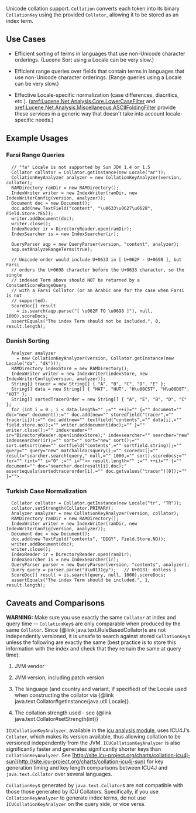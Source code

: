 ﻿
<!--
 Licensed to the Apache Software Foundation (ASF) under one or more
 contributor license agreements.  See the NOTICE file distributed with
 this work for additional information regarding copyright ownership.
 The ASF licenses this file to You under the Apache License, Version 2.0
 (the "License"); you may not use this file except in compliance with
 the License.  You may obtain a copy of the License at

     http://www.apache.org/licenses/LICENSE-2.0

 Unless required by applicable law or agreed to in writing, software
 distributed under the License is distributed on an "AS IS" BASIS,
 WITHOUT WARRANTIES OR CONDITIONS OF ANY KIND, either express or implied.
 See the License for the specific language governing permissions and
 limitations under the License.
-->

 Unicode collation support. `Collation` converts each token into its binary `CollationKey` using the provided `Collator`, allowing it to be stored as an index term. 

## Use Cases

*   Efficient sorting of terms in languages that use non-Unicode character 
    orderings.  (Lucene Sort using a Locale can be very slow.) 

*   Efficient range queries over fields that contain terms in languages that 
    use non-Unicode character orderings.  (Range queries using a Locale can be
    very slow.)

*   Effective Locale-specific normalization (case differences, diacritics, etc.).
    (<xref:Lucene.Net.Analysis.Core.LowerCaseFilter> and 
    <xref:Lucene.Net.Analysis.Miscellaneous.ASCIIFoldingFilter> provide these services
    in a generic way that doesn't take into account locale-specific needs.)

## Example Usages

### Farsi Range Queries

      // "fa" Locale is not supported by Sun JDK 1.4 or 1.5
      Collator collator = Collator.getInstance(new Locale("ar"));
      CollationKeyAnalyzer analyzer = new CollationKeyAnalyzer(version, collator);
      RAMDirectory ramDir = new RAMDirectory();
      IndexWriter writer = new IndexWriter(ramDir, new IndexWriterConfig(version, analyzer));
      Document doc = new Document();
      doc.add(new TextField("content", "\u0633\u0627\u0628", Field.Store.YES));
      writer.addDocument(doc);
      writer.close();
      IndexReader ir = DirectoryReader.open(ramDir);
      IndexSearcher is = new IndexSearcher(ir);

      QueryParser aqp = new QueryParser(version, "content", analyzer);
      aqp.setAnalyzeRangeTerms(true);

      // Unicode order would include U+0633 in [ U+062F - U+0698 ], but Farsi
      // orders the U+0698 character before the U+0633 character, so the single
      // indexed Term above should NOT be returned by a ConstantScoreRangeQuery
      // with a Farsi Collator (or an Arabic one for the case when Farsi is not
      // supported).
      ScoreDoc[] result
        = is.search(aqp.parse("[ \u062F TO \u0698 ]"), null, 1000).scoreDocs;
      assertEquals("The index Term should not be included.", 0, result.length);

### Danish Sorting

      Analyzer analyzer 
        = new CollationKeyAnalyzer(version, Collator.getInstance(new Locale("da", "dk")));
      RAMDirectory indexStore = new RAMDirectory();
      IndexWriter writer = new IndexWriter(indexStore, new IndexWriterConfig(version, analyzer));
      String[] tracer = new String[] { "A", "B", "C", "D", "E" };
      String[] data = new String[] { "HAT", "HUT", "H\u00C5T", "H\u00D8T", "HOT" };
      String[] sortedTracerOrder = new String[] { "A", "E", "B", "D", "C" };
      for (int i = 0 ; i < data.length="" ;="" ++i)="" {="" document="" doc="new" document();="" doc.add(new="" storedfield("tracer",="" tracer[i]));="" doc.add(new="" textfield("contents",="" data[i],="" field.store.no));="" writer.adddocument(doc);="" }="" writer.close();="" indexreader="" ir="DirectoryReader.open(indexStore);" indexsearcher="" searcher="new" indexsearcher(ir);="" sort="" sort="new" sort();="" sort.setsort(new="" sortfield("contents",="" sortfield.string));="" query="" query="new" matchalldocsquery();="" scoredoc[]="" result="searcher.search(query," null,="" 1000,="" sort).scoredocs;="" for="" (int="" i="0" ;="" i="">< result.length="" ;="" ++i)="" {="" document="" doc="searcher.doc(result[i].doc);" assertequals(sortedtracerorder[i],="" doc.getvalues("tracer")[0]);="" }="">

### Turkish Case Normalization

      Collator collator = Collator.getInstance(new Locale("tr", "TR"));
      collator.setStrength(Collator.PRIMARY);
      Analyzer analyzer = new CollationKeyAnalyzer(version, collator);
      RAMDirectory ramDir = new RAMDirectory();
      IndexWriter writer = new IndexWriter(ramDir, new IndexWriterConfig(version, analyzer));
      Document doc = new Document();
      doc.add(new TextField("contents", "DIGY", Field.Store.NO));
      writer.addDocument(doc);
      writer.close();
      IndexReader ir = DirectoryReader.open(ramDir);
      IndexSearcher is = new IndexSearcher(ir);
      QueryParser parser = new QueryParser(version, "contents", analyzer);
      Query query = parser.parse("d\u0131gy");   // U+0131: dotless i
      ScoreDoc[] result = is.search(query, null, 1000).scoreDocs;
      assertEquals("The index Term should be included.", 1, result.length);

## Caveats and Comparisons

 __WARNING:__ Make sure you use exactly the same `Collator` at index and query time -- `CollationKey`s are only comparable when produced by the same `Collator`. Since {@link java.text.RuleBasedCollator}s are not independently versioned, it is unsafe to search against stored `CollationKey`s unless the following are exactly the same (best practice is to store this information with the index and check that they remain the same at query time): 

1.  JVM vendor

2.  JVM version, including patch version

3.  The language (and country and variant, if specified) of the Locale
    used when constructing the collator via
    {@link java.text.Collator#getInstance(java.util.Locale)}.

4.  The collation strength used - see {@link java.text.Collator#setStrength(int)}

 `ICUCollationKeyAnalyzer`, available in the [icu analysis module]({@docRoot}/../analyzers-icu/overview-summary.html), uses ICU4J's `Collator`, which makes its version available, thus allowing collation to be versioned independently from the JVM. `ICUCollationKeyAnalyzer` is also significantly faster and generates significantly shorter keys than `CollationKeyAnalyzer`. See [http://site.icu-project.org/charts/collation-icu4j-sun](http://site.icu-project.org/charts/collation-icu4j-sun) for key generation timing and key length comparisons between ICU4J and `java.text.Collator` over several languages. 

 `CollationKey`s generated by `java.text.Collator`s are not compatible with those those generated by ICU Collators. Specifically, if you use `CollationKeyAnalyzer` to generate index terms, do not use `ICUCollationKeyAnalyzer` on the query side, or vice versa. 